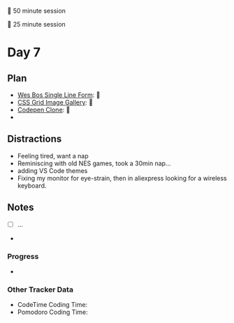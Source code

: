 🍒 50 minute session

🍅 25 minute session

# Day 7

## Plan

-   [Wes Bos Single Line Form](https://courses.wesbos.com/account/access/5ebd7be59edbdf3638123df9/view/195971710): 🍅
-   [CSS Grid Image Gallery](https://courses.wesbos.com/account/access/5ebd7c8a9edbdf3638123dfa/view/249560994): 🍒
-   [Codepen Clone](https://courses.wesbos.com/account/access/5ebd7c8a9edbdf3638123dfa/view/249565560): 🍒
-

## Distractions

-   Feeling tired, want a nap
-   Reminiscing with old NES games, took a 30min nap... 
-   adding VS Code themes
-   Fixing my monitor for eye-strain, then in aliexpress looking for a wireless keyboard.

## Notes

-   [ ] ...

-

### Progress

-

### Other Tracker Data

-   CodeTime Coding Time:
-   Pomodoro Coding Time:
